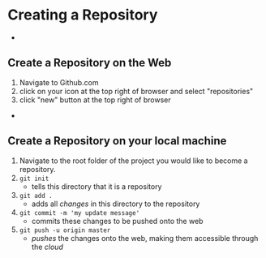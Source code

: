 # Creating a Repository

-
## Create a Repository on the Web
1. Navigate to Github.com
2. click on your icon at the top right of browser and select "repositories"
3. click "new" button at the top right of browser


-
## Create a Repository on your local machine
1. Navigate to the root folder of the project you would like to become a repository.
2. `git init`
	* tells this directory that it is a repository
3. `git add .`
	* adds all _changes_ in this directory to the repository
4. `git commit -m 'my update message'`
	* commits these changes to be pushed onto the web
5. `git push -u origin master`
	* _pushes_ the changes onto the web, making them accessible through the _cloud_